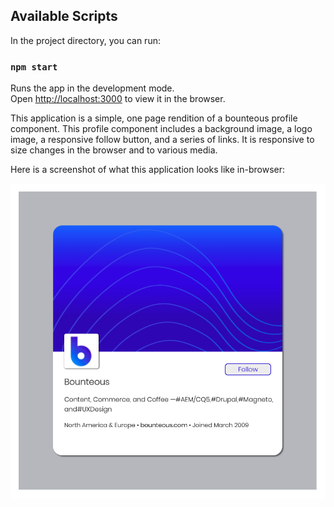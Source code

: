 ## Available Scripts

In the project directory, you can run:

### `npm start`

Runs the app in the development mode.<br />
Open [http://localhost:3000](http://localhost:3000) to view it in the browser.

This application is a simple, one page rendition of a bounteous profile component. This profile component includes a background image, a logo image, a responsive follow button, and a series of links. It is responsive to size changes in the browser and to various media. 

Here is a screenshot of what this application looks like in-browser: 

![Here is what the project looks like in browser](./In-Browser-render.png)